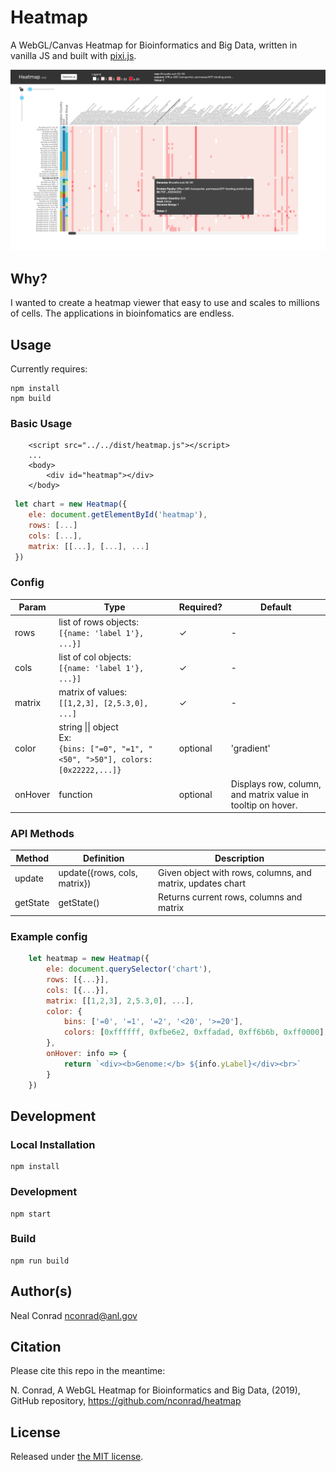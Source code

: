 # Heatmap

A WebGL/Canvas Heatmap for Bioinformatics and Big Data, written in vanilla JS and built with [pixi.js](http://www.pixijs.com/).

![screenshot](demo/screenshot.png)



## Why?

I wanted to create a heatmap viewer that easy to use and scales to millions of cells.  The applications in bioinfomatics are endless.



## Usage

Currently requires:

```
npm install 
npm build
```


### Basic Usage

```
    <script src="../../dist/heatmap.js"></script>
    ...
    <body>
        <div id="heatmap"></div>
    </body>
```

```javascript
 let chart = new Heatmap({
    ele: document.getElementById('heatmap'), 
    rows: [...] 
    cols: [...], 
    matrix: [[...], [...], ...]
 })
```


### Config

| Param  | Type                                                                                           | Required? | Default    |
|--------|------------------------------------------------------------------------------------------------|-----------|------------|
| rows   | list of rows objects:<br> `[{name: 'label 1'}, ...}]`                                          | &check;   | -       |
| cols   | list of col objects:<br> `[{name: 'label 1'}, ...}]`                                           | &check;   | -       |
| matrix | matrix of values:<br> `[[1,2,3], [2,5.3,0], ...]`                                              | &check;   | -       |
| color  | string \|\| object<br> Ex:<br> ```{bins: ["=0", "=1", "<50", ">50"], colors: [0x22222,...]}``` | optional  | 'gradient' |
| onHover | function | optional | Displays row, column, and matrix value in tooltip on hover. |



### API Methods

| Method   | Definition                   | Description                                                |
|----------|------------------------------|------------------------------------------------------------|
| update   | update({rows, cols, matrix}) | Given object with rows, columns, and matrix, updates chart |
| getState | getState()                   | Returns current rows, columns and matrix                   |



### Example config

```javascript
    let heatmap = new Heatmap({
        ele: document.querySelector('chart'),
        rows: [{...}],
        cols: [{...}],
        matrix: [[1,2,3], 2,5.3,0], ...],
        color: {
            bins: ['=0', '=1', '=2', '<20', '>=20'],
            colors: [0xffffff, 0xfbe6e2, 0xffadad, 0xff6b6b, 0xff0000]
        },
        onHover: info => {
            return `<div><b>Genome:</b> ${info.yLabel}</div><br>`
        }
    })
```


## Development

### Local Installation

```
npm install
```


### Development

```
npm start
```

### Build

```
npm run build
```


## Author(s)

Neal Conrad <nconrad@anl.gov>


## Citation

Please cite this repo in the meantime:

N. Conrad, A WebGL Heatmap for Bioinformatics and Big Data, (2019), GitHub repository, https://github.com/nconrad/heatmap


## License

Released under [the MIT license](https://github.com/nconrad/heatmap/blob/master/LICENSE).




